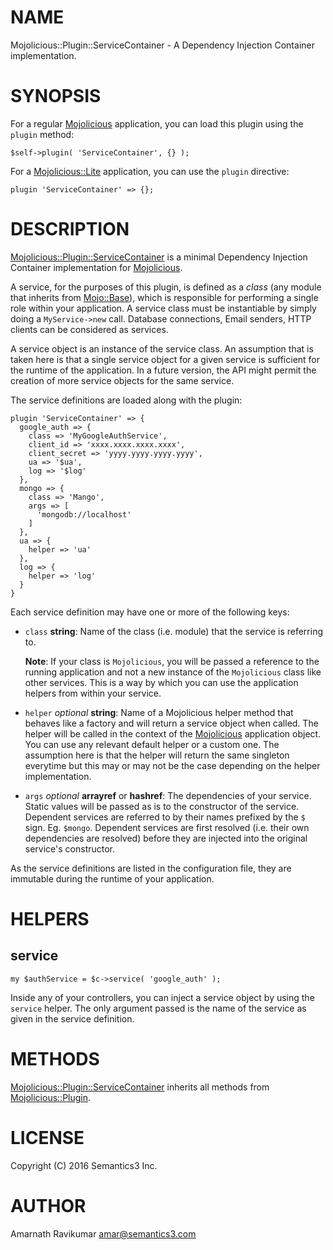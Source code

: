# NAME

Mojolicious::Plugin::ServiceContainer - A Dependency Injection Container implementation.

# SYNOPSIS

For a regular [Mojolicious](https://metacpan.org/pod/Mojolicious) application, you can load this plugin using the `plugin` method:

    $self->plugin( 'ServiceContainer', {} );

For a [Mojolicious::Lite](https://metacpan.org/pod/Mojolicious::Lite) application, you can use the `plugin` directive:

    plugin 'ServiceContainer' => {};

# DESCRIPTION

[Mojolicious::Plugin::ServiceContainer](https://metacpan.org/pod/Mojolicious::Plugin::ServiceContainer) is a minimal Dependency Injection Container implementation for
[Mojolicious](https://metacpan.org/pod/Mojolicious).

A service, for the purposes of this plugin, is defined as a _class_ (any module that inherits from [Mojo::Base](https://metacpan.org/pod/Mojo::Base)),
which is responsible for performing a single role within your application. A service class must be
instantiable by simply doing a `MyService->new` call. Database connections, Email senders, HTTP clients can be
considered as services.

A service object is an instance of the service class. An assumption that is taken here is that a single service
object for a given service is sufficient for the runtime of the application. In a future version, the API might
permit the creation of more service objects for the same service.

The service definitions are loaded along with the plugin:

    plugin 'ServiceContainer' => {
      google_auth => {
        class => 'MyGoogleAuthService',
        client_id => 'xxxx.xxxx.xxxx.xxxx',
        client_secret => 'yyyy.yyyy.yyyy.yyyy',
        ua => '$ua',
        log => '$log'
      },
      mongo => {
        class => 'Mango',
        args => [
          'mongodb://localhost'
        ]
      },
      ua => {
        helper => 'ua'
      },
      log => {
        helper => 'log'
      }
    }

Each service definition may have one or more of the following keys:

- `class` **string**: Name of the class (i.e. module) that the service is referring to.

    **Note**: If your class is `Mojolicious`, you will be passed a reference to the running application and not
    a new instance of the `Mojolicious` class like other services. This is a way by which you can use the
    application helpers from within your service.

- `helper` _optional_ **string**: Name of a Mojolicious helper method that behaves like a factory and will return
a service object when called. The helper will be called in the context of the [Mojolicious](https://metacpan.org/pod/Mojolicious) application object.
You can use any relevant default helper or a custom one. The assumption here is that the helper will return the
same singleton everytime but this may or may not be the case depending on the helper implementation.
- `args` _optional_ **arrayref** or **hashref**: The dependencies of your service. Static values will be
passed as is to the constructor of the service. Dependent services are referred to by their names prefixed
by the `$` sign. Eg. `$mongo`. Dependent services are first resolved (i.e. their own dependencies are
resolved) before they are injected into the original service's constructor.

As the service definitions are listed in the configuration file, they are immutable during the runtime of
your application.

# HELPERS

## service

    my $authService = $c->service( 'google_auth' );

Inside any of your controllers, you can inject a service object by using the `service` helper. The only
argument passed is the name of the service as given in the service definition.

# METHODS

[Mojolicious::Plugin::ServiceContainer](https://metacpan.org/pod/Mojolicious::Plugin::ServiceContainer) inherits all methods from [Mojolicious::Plugin](https://metacpan.org/pod/Mojolicious::Plugin).

# LICENSE

Copyright (C) 2016 Semantics3 Inc.

# AUTHOR

Amarnath Ravikumar <amar@semantics3.com>
